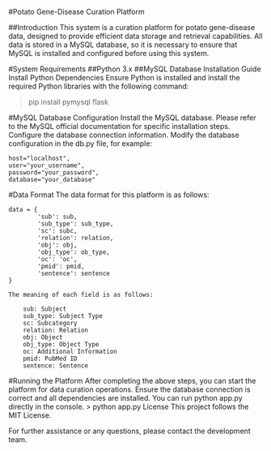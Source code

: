 #Potato Gene-Disease Curation Platform

##Introduction
This system is a curation platform for potato gene-disease data, designed to provide efficient data storage and retrieval capabilities. All data is stored in a MySQL database, so it is necessary to ensure that MySQL is installed and configured before using this system.

#System Requirements
##Python 3.x
##MySQL Database
Installation Guide
Install Python Dependencies
Ensure Python is installed and install the required Python libraries with the following command:
>pip install pymysql flask

#MySQL Database Configuration
Install the MySQL database. Please refer to the MySQL official documentation for specific installation steps.
Configure the database connection information. Modify the database configuration in the db.py file, for example:

	host="localhost", 
	user="your_username", 
	password="your_password", 
	database="your_database"
	
#Data Format
The data format for this platform is as follows:

	data = {
    		'sub': sub,
    		'sub_type': sub_type,
    		'sc': subc,
    		'relation': relation,
    		'obj': obj,
    		'obj_type': ob_type,
    		'oc': 'oc',
    		'pmid': pmid,
    		'sentence': sentence
	}
	
	The meaning of each field is as follows:

		sub: Subject
		sub_type: Subject Type
		sc: Subcategory
		relation: Relation
		obj: Object
		obj_type: Object Type
		oc: Additional Information
		pmid: PubMed ID
		sentence: Sentence
	
#Running the Platform
After completing the above steps, you can start the platform for data curation operations. Ensure the database connection is correct and all dependencies are installed.
You can run python app.py directly in the console.
	> python app.py
License
This project follows the MIT License.

For further assistance or any questions, please contact the development team.
